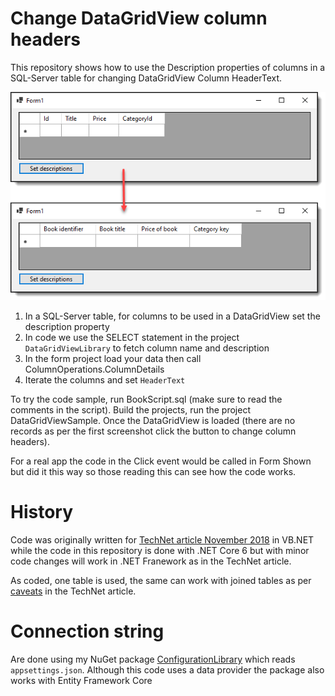# Change DataGridView column headers

This repository shows how to use the Description properties of columns in a SQL-Server table for changing DataGridView Column HeaderText.


![Screen Shot](DataGridViewLibrary/assets/screenShot.png)

1. In a SQL-Server table, for columns to be used in a DataGridView set the description property
1. In code we use the SELECT statement in the project `DataGridViewLibrary` to fetch column name and description
1. In the form project load your data then call ColumnOperations.ColumnDetails
1. Iterate the columns and set `HeaderText`

To try the code sample, run BookScript.sql (make sure to read the comments in the script). Build the projects, run the project DataGridViewSample. Once the DataGridView is loaded (there are no records as per the first screenshot click the button to change column headers).

For a real app the code in the Click event would be called in Form Shown but did it this way so those reading this can see how the code works.

# History

Code was originally written for [TechNet article November 2018](https://social.technet.microsoft.com/wiki/contents/articles/52160.datagridview-setup-header-text-using-sql-server.aspx) in VB.NET while  the code in this repository is done with .NET Core 6 but with minor code changes will work in .NET Franework as in the TechNet article.

As coded, one table is used, the same can work with joined tables as per [caveats](https://social.technet.microsoft.com/wiki/contents/articles/52160.datagridview-setup-header-text-using-sql-server.aspx#Caveats) in the TechNet article.


# Connection string

Are done using my NuGet package [ConfigurationLibrary](https://www.nuget.org/packages/ConfigurationLibrary/1.0.1?_src=template) which reads `appsettings.json`. Although this code uses a data provider the package also works with Entity Framework Core